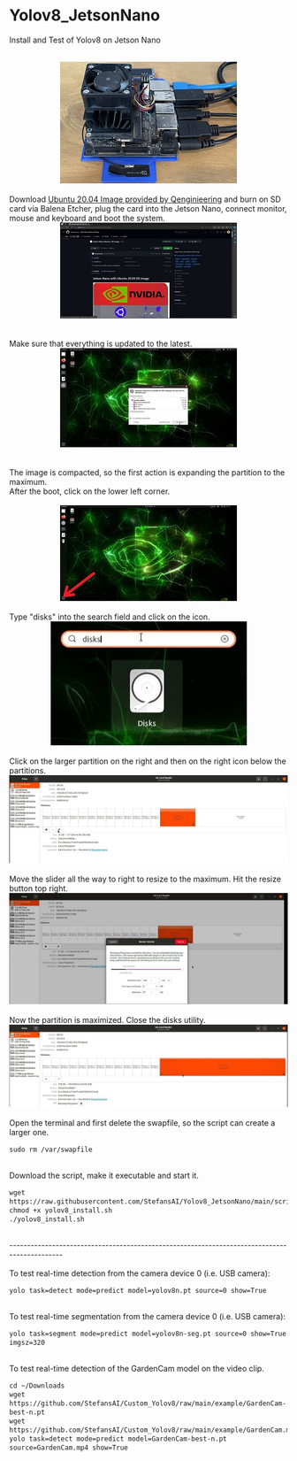# Yolov8_JetsonNano
Install and Test of Yolov8 on Jetson Nano

<br>
<div style="text-align: center;">
  <img src="images/jetson_nano.jpg" />
</div>
<br>
Download <a href="https://github.com/Qengineering/Jetson-Nano-Ubuntu-20-image">Ubuntu 20.04 Image provided by Qenginieering</a> and burn on SD card via Balena Etcher, plug the card into the Jetson Nano, connect monitor, mouse and keyboard and boot the system.
<br>
<div style="text-align: center;">
  <img src="images/qengineering.jpg" />
</div>
<br>
<br>
Make sure that everything is updated to the latest.
<br>
<div style="text-align: center;">
  <img src="images/update.jpg" />
</div>
<br>
<br>
The image is compacted, so the first action is expanding the partition to the maximum.<br>
After the boot, click on the lower left corner.
<br><br>
<div style="text-align: center;">
  <img src="images/ubuntu_screen.jpg" />
</div>
<br>
Type "disks" into the search field and click on the icon.
<br>
<div style="text-align: center;">
  <img src="images/disks.jpg" />
</div>
<br>
Click on the larger partition on the right and then on the right icon below the partitions.
<br>
<div style="text-align: center;">
  <img src="images/disks1.jpg" />
</div>
<br>
Move the slider all the way to right to resize to the maximum. Hit the resize button top right.
<br>
<div style="text-align: center;">
  <img src="images/disks2.jpg" />
</div>
<br>
Now the partition is maximized. Close the disks utility.
<br>
<div style="text-align: center;">
  <img src="images/disks3.jpg" />
</div>
<br>
Open the terminal and first delete the swapfile, so the script can create a larger one.
<br>

```shell
sudo rm /var/swapfile
```
<br>
Download the script, make it executable and start it.
<br>

```shell
wget https://raw.githubusercontent.com/StefansAI/Yolov8_JetsonNano/main/scripts/yolov8_install.sh
chmod +x yolov8_install.sh
./yolov8_install.sh
```
<br>---------------------------------------------------------------------------------------------<br>
<br>
To test real-time detection from the camera device 0 (i.e. USB camera):
<br>

```shell
yolo task=detect mode=predict model=yolov8n.pt source=0 show=True
```
<br>
To test real-time segmentation from the camera device 0 (i.e. USB camera):
<br>

```shell
yolo task=segment mode=predict model=yolov8n-seg.pt source=0 show=True imgsz=320
```
<br>
To test real-time detection of the GardenCam model on the video clip.
<br>

```shell
cd ~/Downloads
wget https://github.com/StefansAI/Custom_Yolov8/raw/main/example/GardenCam-best-n.pt
wget https://github.com/StefansAI/Custom_Yolov8/raw/main/example/GardenCam.mp4
yolo task=detect mode=predict model=GardenCam-best-n.pt source=GardenCam.mp4 show=True
```


